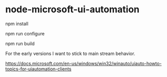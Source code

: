# node-microsoft-ui-automation

npm install

npm run configure

npm run build


For the early versions I want to stick to main stream behavior.  

https://docs.microsoft.com/en-us/windows/win32/winauto/uiauto-howto-topics-for-uiautomation-clients

